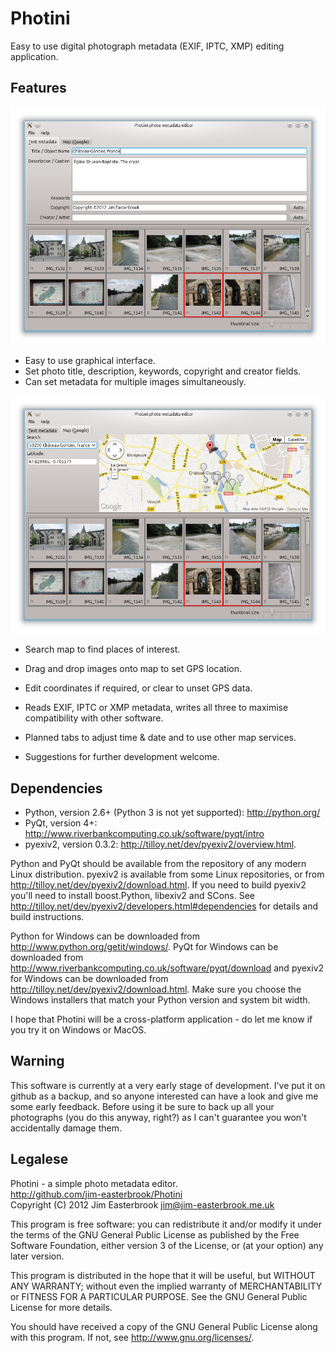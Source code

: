 Photini
=======

Easy to use digital photograph metadata (EXIF, IPTC, XMP) editing application.

Features
--------

![Text editing screenshot](doc/source/images/screenshot_text.png)

*   Easy to use graphical interface.
*   Set photo title, description, keywords, copyright and creator fields.
*   Can set metadata for multiple images simultaneously.

![Geolocation screenshot](doc/source/images/screenshot_map.png)

*   Search map to find places of interest.
*   Drag and drop images onto map to set GPS location.
*   Edit coordinates if required, or clear to unset GPS data.

*   Reads EXIF, IPTC or XMP metadata, writes all three to maximise compatibility with other software.
*   Planned tabs to adjust time & date and to use other map services.
*   Suggestions for further development welcome.

Dependencies
------------

*   Python, version 2.6+ (Python 3 is not yet supported): <http://python.org/>
*   PyQt, version 4+: <http://www.riverbankcomputing.co.uk/software/pyqt/intro>
*   pyexiv2, version 0.3.2: <http://tilloy.net/dev/pyexiv2/overview.html>.

Python and PyQt should be available from the repository of any modern Linux distribution. pyexiv2 is available from some Linux repositories, or from <http://tilloy.net/dev/pyexiv2/download.html>. If you need to build pyexiv2 you'll need to install boost.Python, libexiv2 and SCons. See <http://tilloy.net/dev/pyexiv2/developers.html#dependencies> for details and build instructions.

Python for Windows can be downloaded from <http://www.python.org/getit/windows/>. PyQt for Windows can be downloaded from <http://www.riverbankcomputing.co.uk/software/pyqt/download> and pyexiv2 for Windows can be downloaded from <http://tilloy.net/dev/pyexiv2/download.html>. Make sure you choose the Windows installers that match your Python version and system bit width.

I hope that Photini will be a cross-platform application - do let me know if you try it on Windows or MacOS.

Warning
-------

This software is currently at a very early stage of development. I've put it on github as a backup, and so anyone interested can have a look and give me some early feedback. Before using it be sure to back up all your photographs (you do this anyway, right?) as I can't guarantee you won't accidentally damage them.

Legalese
--------

Photini - a simple photo metadata editor.  
<http://github.com/jim-easterbrook/Photini>  
Copyright (C) 2012  Jim Easterbrook  jim@jim-easterbrook.me.uk

This program is free software: you can redistribute it and/or
modify it under the terms of the GNU General Public License as
published by the Free Software Foundation, either version 3 of the
License, or (at your option) any later version.

This program is distributed in the hope that it will be useful,
but WITHOUT ANY WARRANTY; without even the implied warranty of
MERCHANTABILITY or FITNESS FOR A PARTICULAR PURPOSE.  See the GNU
General Public License for more details.

You should have received a copy of the GNU General Public License
along with this program.  If not, see <http://www.gnu.org/licenses/>.

